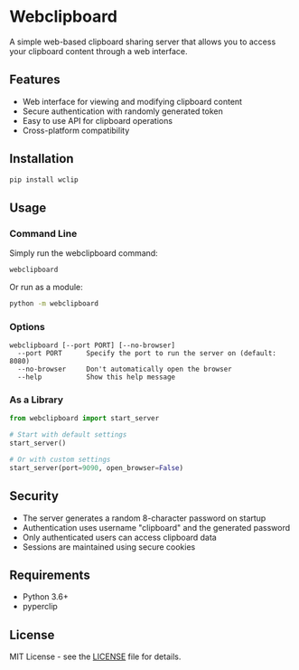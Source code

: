 # Webclipboard

A simple web-based clipboard sharing server that allows you to access your clipboard content through a web interface.

## Features

- Web interface for viewing and modifying clipboard content
- Secure authentication with randomly generated token
- Easy to use API for clipboard operations
- Cross-platform compatibility

## Installation

```bash
pip install wclip
```

## Usage

### Command Line

Simply run the webclipboard command:

```bash
webclipboard
```

Or run as a module:

```bash
python -m webclipboard
```

### Options

```
webclipboard [--port PORT] [--no-browser]
  --port PORT      Specify the port to run the server on (default: 8080)
  --no-browser     Don't automatically open the browser
  --help           Show this help message
```

### As a Library

```python
from webclipboard import start_server

# Start with default settings
start_server()

# Or with custom settings
start_server(port=9090, open_browser=False)
```

## Security

- The server generates a random 8-character password on startup
- Authentication uses username "clipboard" and the generated password
- Only authenticated users can access clipboard data
- Sessions are maintained using secure cookies

## Requirements

- Python 3.6+
- pyperclip

## License

MIT License - see the [LICENSE](LICENSE) file for details.
